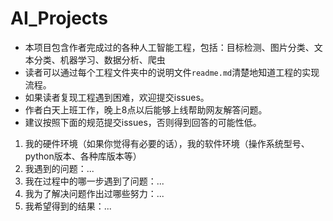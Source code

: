 # AI_Projects
* 本项目包含作者完成过的各种人工智能工程，包括：目标检测、图片分类、文本分类、机器学习、数据分析、爬虫
* 读者可以通过每个工程文件夹中的说明文件`readme.md`清楚地知道工程的实现流程。
* 如果读者复现工程遇到困难，欢迎提交issues。
* 作者白天上班工作，晚上8点以后能够上线帮助网友解答问题。
* 建议按照下面的规范提交issues，否则得到回答的可能性低。
1. 我的硬件环境（如果你觉得有必要的话），我的软件环境（操作系统型号、python版本、各种库版本等）
2. 我遇到的问题：...
3. 我在过程中的哪一步遇到了问题：...
4. 我为了解决问题作出过哪些努力：...
5. 我希望得到的结果：...
